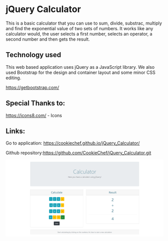 # jQuery Calculator

This is a basic calculator that you can use to sum, divide, substrac, multiply and find the exponential value of two sets of numbers. It works like any calculator would, the user selects a first number, selects an operator, a second number and then gets the result. 

## Technology used

This web based application uses jQuery as a JavaScript library. We also used Bootstrap for the design and container layout and some minor CSS editing. 

https://getbootstrap.com/

## Special Thanks to:

 https://icons8.com/ - Icons
 

## Links:

Go to application: https://cookiechef.github.io/jQuery_Calculator/

Github repository:https://github.com/CookieChef/jQuery_Calculator.git


![jQuery Calculator](images/jQueryCalculator.png)
